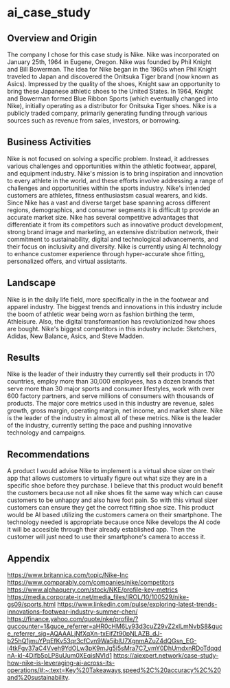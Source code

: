 # ai_case_study

## Overview and Origin
The company I chose for this case study is Nike.
Nike was incorporated on January 25th, 1964 in Eugene, Oregon.
Nike was founded by Phil Knight and Bill Bowerman.
The idea for Nike began in the 1960s when Phil Knight traveled to Japan and discovered the Onitsuka Tiger brand (now known as Asics). Impressed by the quality of the shoes, Knight saw an opportunity to bring these Japanese athletic shoes to the United States. In 1964, Knight and Bowerman formed Blue Ribbon Sports (which eventually changed into Nike), initially operating as a distributor for Onitsuka Tiger shoes.
Nike is a publicly traded company, primarily generating funding through various sources such as revenue from sales, investors, or borrowing.

## Business Activities
Nike is not focused on solving a specific problem. Instead, it addresses various challenges and opportunities within the athletic footwear, apparel, and equipment industry. Nike's mission is to bring inspiration and innovation to every athlete in the world, and these efforts involve addressing a range of challenges and opportunities within the sports industry.
Nike's intended customers are athletes, fitness enthusiastsm casual wearers, and kids. Since Nike has a vast and diverse target base spanning across different regions, demographics, and consumer segments it is difficult tp provide an accurate market size.
Nike has several competitive advantages that differentiate it from its competitors such as innovative product development, strong brand image and marketing, an extensive distribution network, their commitment to sustainability, digital and technological advancements, and their focus on inclusivity and diversity.
Nike is currently using AI technology to enhance customer experience through hyper-accurate shoe fitting, personalized offers, and virtual assistants.

## Landscape 
Nike is in the daily life field, more specifically in the in the footwear and apparel industry.
The biggest trends and innovations in this industry include the boom of athletic wear being worn as fashion birthing the term, Athleisure. Also, the digital transformantion has revolutionized how shoes are bought. 
Nike's biggest competitors in this industry include: Sketchers, Adidas, New Balance, Asics, and Steve Madden.

## Results
Nike is the leader of their industry they currently sell their products in 170 countries, employ more than 30,000 employees, has a dozen brands that serve more than 30 major sports and consumer lifestyles, work with over 600 factory partners, and serve millions of consumers with thousands of products.
The major core metrics used in this industry are revenue, sales growth, gross margin, operating margin, net income, and market share. Nike is the leader of the industry in almost all of these metrics.
Nike is the leader of the industry, currently setting the pace and pushing innovative technology and campaigns.

## Recommendations
A product I would advise Nike to implement is a virtual shoe sizer on their app that allows customers to virtually figure out what size they are in a specific shoe before they purchase.
I believe that this product would benefit the customers because not all nike shoes fit the same way which can cause customers to be unhappy and also have foot pain. So with this virtual sizer customers can ensure they get the correct fitting shoe size.
This product would be AI based utilizing the customers camera on their smartphone.
The technology needed is appropriate because once Nike develops the AI code it will be accesible through their already established app. Then the customer will just need to use their smartphone's camera to access it.

## Appendix
https://www.britannica.com/topic/Nike-Inc
https://www.comparably.com/companies/nike/competitors
https://www.alphaquery.com/stock/NKE/profile-key-metrics
https://media.corporate-ir.net/media_files/IROL/10/100529/nike-gs09/sports.html
https://www.linkedin.com/pulse/exploring-latest-trends-innovations-footwear-industry-summer-chen/
https://finance.yahoo.com/quote/nke/profile/?guccounter=1&guce_referrer=aHR0cHM6Ly93d3cuZ29vZ2xlLmNvbS8&guce_referrer_sig=AQAAALjNfXqXn-txEifZt90pNLAZB_dJ-b25hQ1jmuYPqEfKv53qr3cfCvn9Wa5jblU7XgnmAZuZ4dQGsn_EG-i4tkFgv37aC4Vveh9YdOLw3pK9mJg5i5sMra7C7_vmY0DhUmdxnRDoTdqqdnA-kI-4Difb5pLP8uUum0XEqisNVId1
https://aiexpert.network/case-study-how-nike-is-leveraging-ai-across-its-operations/#:~:text=Key%20Takeaways,speed%2C%20accuracy%2C%20and%20sustainability.